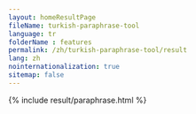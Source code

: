 ```yaml
---
layout: homeResultPage
fileName: turkish-paraphrase-tool
language: tr
folderName : features
permalink: /zh/turkish-paraphrase-tool/result
lang: zh
nointernationalization: true
sitemap: false
---
```

{% include result/paraphrase.html %}

<script src="/js/result/paraprashing.js" data-foldername="{{page.folderName}}" data-lang="{{page.lang}}"></script>